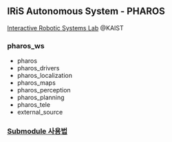## IRiS Autonomous System - PHAROS
[Interactive Robotic Systems Lab](http://iris.kaist.ac.kr) @KAIST

### pharos_ws
* pharos
* pharos_drivers
* pharos_localization
* pharos_maps
* pharos_perception
* pharos_planning
* pharos_tele
* external_source

### [Submodule 사용법](doc/submodule.md)